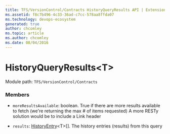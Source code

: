 ```yaml
---
title: TFS/VersionControl/Contracts HistoryQueryResults API | Extensions for Azure DevOps Services
ms.assetid: f8c7b496-4c33-36ad-c7cc-578aa8ffda07
ms.technology: devops-ecosystem
generated: true
author: chcomley
ms.topic: article
ms.author: chcomley
ms.date: 08/04/2016
---
```


# HistoryQueryResults&lt;T&gt;

Module path: `TFS/VersionControl/Contracts`


### Members

* `moreResultsAvailable`: boolean. True if there are more results available to fetch (we&#x27;re returning the max # of items requested) A more RESTy solution would be to include a Link header

* `results`: [HistoryEntry](../../../TFS/VersionControl/Contracts/HistoryEntry.md)&lt;T&gt;[]. The history entries (results) from this query

